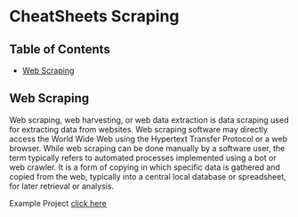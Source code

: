 # CheatSheets Scraping

## Table of Contents
- [Web Scraping](#web-scraping)

## Web Scraping
Web scraping, web harvesting, or web data extraction is data scraping used for extracting data from websites. Web scraping software may directly access the World Wide Web using the Hypertext Transfer Protocol or a web browser. 
While web scraping can be done manually by a software user, the term typically refers to automated processes implemented using a bot or web crawler. 
It is a form of copying in which specific data is gathered and copied from the web, typically into a central local database or spreadsheet, for later retrieval or analysis.

Example Project [click here](https://github.com/SpaikSaucus/web-scraping-nodejs)